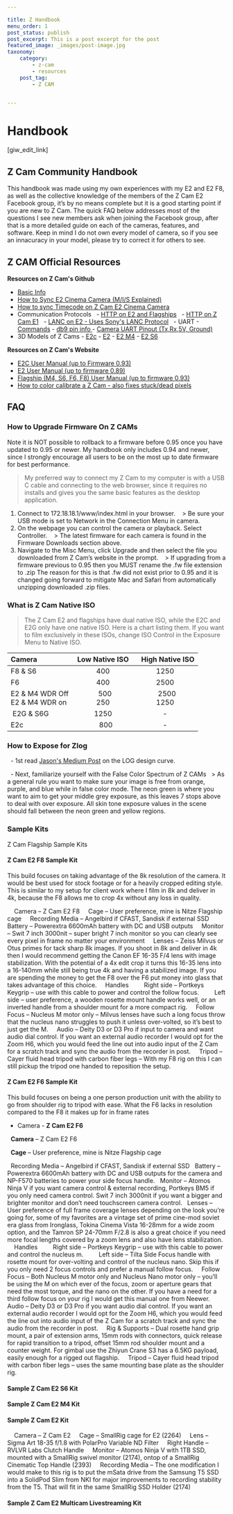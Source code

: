 ```yaml
---

title: Z Handbook
menu_order: 1
post_status: publish
post_excerpt: This is a post excerpt for the post
featured_image: _images/post-image.jpg
taxonomy:
    category:
        - z-cam
        - resources
    post_tag:
        - Z CAM


---
```


# Handbook 

[giw_edit_link]

## Z Cam Community Handbook


This handbook was made using my own experiences with my E2 and E2 F8, as well as the collective knowledge of the members of the Z Cam E2 Facebook group, it’s by no means complete but it is a good starting point if you are new to Z Cam. The quick FAQ below addresses most of the questions I see new members ask when joining the Facebook group, after that is a more detailed guide on each of the cameras, features, and software. Keep in mind I do not own every model of camera, so if you see an innacuracy in your model, please try to correct it for others to see.




## Z CAM Official Resources
**Resources on Z Cam's Github**
- [Basic Info](https://github.com/imaginevision/Z-Camera-Doc/blob/master/E2/intro.md "")
- [How to Sync E2 Cinema Camera (M/I/S Explained)](https://github.com/imaginevision/Z-Camera-Doc/blob/master/E2/howto/E2%20Sync%20Cable%20-%20Quick%20User%20Guide.pdf)
- [How to sync Timecode on Z Cam E2 Cinema Camera](https://github.com/imaginevision/Z-Camera-Doc/blob/master/E2/howto/Z-CAM-E2-Synchronize-time-code-with-external-device.pdf)
- Communication Protocols
  - [HTTP on E2 and Flagships](https://github.com/imaginevision/Z-Camera-Doc/blob/master/E2/protocol/http.md)
  - [HTTP on Z Cam E1](https://github.com/imaginevision/Z-Camera-Doc/blob/master/E1/http.md)
  - [LANC on E2 - Uses Sony's LANC Protocol](https://github.com/imaginevision/Z-Camera-Doc/blob/master/E2/protocol/lanc.md)
  - UART - [Commands](https://github.com/imaginevision/Z-Camera-Doc/blob/master/E2/protocol/uart/uart_command.md) - [db9 pin info ](https://github.com/imaginevision/Z-Camera-Doc/blob/master/E2/protocol/uart/db9_pin.md) - [Camera UART Pinout (Tx,Rx,5V, Ground)](https://github.com/imaginevision/Z-Camera-Doc/blob/master/E2/protocol/uart/ctrl_pin.jpg)
- 3D Models of Z Cams - [E2c](https://github.com/imaginevision/Z-Camera-Doc/raw/master/E2/design/E2C_3D.zip) - [E2](https://github.com/imaginevision/Z-Camera-Doc/raw/master/E2/design/E2_3D.zip) - [E2 M4](https://github.com/imaginevision/Z-Camera-Doc/raw/master/E2/design/E2-M4_3D.zip) - [E2 S6](https://github.com/imaginevision/Z-Camera-Doc/raw/master/E2/design/E2-S6_3D.zip)


**Resources on Z Cam's Website**
- [E2C User Manual (up to Firmware 0.93)](https://drive.google.com/file/d/1ABLlbGBeXCJOu-rnCrjw1tevuDleDyoM/view "E2C")
- [E2 User Manual (up to firmware 0.89)](http://www.z-cam.com/wp-content/uploads/2019/10/Z-CAM-E2-User-Manual-draft-v0.6-FW0.89-.pdf "E2")
- [Flagship (M4, S6, F6, F8) User Manual (up to firmware 0.93)](http://www.z-cam.com/wp-content/uploads/2020/04/Z-CAM-E2-Flagship-Series-User-Manual-draft-v0.2-FW0.93-.pdf "Flagship")
- [How to color calibrate a Z Cam - also fixes stuck/dead pixels](http://www.z-cam.com/wp-content/uploads/2020/07/Z-CAM-E2-Hot-Pixel-Calibration-v1.2_draft.pdf "How")


## FAQ



### How to Upgrade Firmware On Z CAMs
Note it is NOT possible to rollback to a firmware before 0.95 once you have updated to 0.95 or newer. My handbook only includes 0.94 and newer, since I strongly encourage all users to be on the most up to date firmware for best performance.
> My preferred way to connect my Z Cam to my computer is with a USB C cable and connecting to the web browser, since it requires no installs and gives you the same basic features as the desktop application.


1. Connect to 172.18.18.1/www/index.html in your browser.
   > Be sure your USB mode is set to Network in the Connection Menu in camera.
   
2. On the webpage you can control the camera or playback. Select Controller.
   > The latest firmware for each camera is found in the Firmware Downloads section above.
   
3. Navigate to the Misc Menu, click Upgrade and then select the file you downloaded from Z Cam’s website in the prompt.
   > If upgrading from a firmware previous to 0.95 then you MUST rename the .fw file extension to .zip The reason for this is that .fw did not exist prior to 0.95 and it is changed going forward to mitigate Mac and Safari from automatically unzipping downloaded .zip files.
   





### What is Z Cam Native ISO  
>The Z Cam E2 and flagships have dual native ISO, while the E2C and E2G only have one native ISO. Here is a chart listing them. If you want to film exclusively in these ISOs, change ISO Control in the Exposure Menu to Native ISO.


| Camera  | Low Native ISO  |  High Native ISO |
| :------------ | :------------: | :------------: |
| F8 & S6  | 400  | 1250  |
| F6  | 400  | 2500  |
| E2 & M4 WDR Off<br>E2 & M4 WDR on  | 500<br>250  | 2500<br>1250  |
|  E2G & S6G | 1250  | -  |
| E2c  |  800 | -  |


### How to Expose for Zlog
  - 1st read [Jason's Medium Post](https://medium.com/@jasonzhang_22759/the-design-of-log-curve-20541efda7fe) on the LOG design curve.
   

  - Next, familiarize yourself with the False Color Spectrum of Z CAMs
  > As a general rule you want to make sure your image is free from orange, purple, and blue while in false color mode. The neon green is where you want to aim to get your middle grey exposure, as this leaves 7 stops above to deal with over exposure. All skin tone exposure values in the scene should fall between the neon green and yellow regions.




### Sample Kits



Z Cam Flagship Sample Kits
#### Z Cam E2 F8 Sample Kit


This build focuses on taking advantage of the 8k resolution of the camera. It would be best used for stock footage or for a heavily cropped editing style. This is similar to my setup for client work where I film in 8k and deliver in 4k, because the F8 allows me to crop 4x without any loss in quality.


    Camera – Z Cam E2 F8
    Cage – User preference, mine is Nitze Flagship cage
    Recording Media – Angelbird if CFAST, Sandisk if external SSD
    Battery – Powerextra 6600mAh battery with DC and USB outputs
    Monitor – Swit 7 inch 3000nit – super bright 7 inch monitor so you can clearly see every pixel in frame no matter your environment
    Lenses – Zeiss Milvus or Otus primes for tack sharp 8k images. If you shoot in 8k and deliver in 4k then I would recommend getting the Canon EF 16-35 F/4 lens with image stabilization. With the potential of a 4x edit crop it turns this 16-35 lens into a 16-140mm while still being true 4k and having a stabilized image. If you are spending the money to get the F8 over the F6 put money into glass that takes advantage of this choice.
    Handles
        Right side – Portkeys Keygrip – use with this cable to power and control the follow focus.
        Left side – user preference, a wooden rosette mount handle works well, or an inverted handle from a shoulder mount for a more compact rig.
    Follow Focus – Nucleus M motor only – Milvus lenses have such a long focus throw that the nucleus nano struggles to push it unless over-volted, so it’s best to just get the M.
    Audio – Deity D3 or D3 Pro if input to camera and want audio dial control. If you want an external audio recorder I would opt for the Zoom H6, which you would feed the line out into audio input of the Z Cam for a scratch track and sync the audio from the recorder in post.
    Tripod – Cayer fluid head tripod with carbon fiber legs – With my F8 rig on this I can still pickup the tripod one handed to reposition the setup.


#### Z Cam E2 F6 Sample Kit



This build focuses on being a one person production unit with the ability to go from shoulder rig to tripod with ease. What the F6 lacks in resolution compared to the F8 it makes up for in frame rates


- Camera - **Z Cam E2 F6**


  **Camera** – Z Cam E2 F6


  **Cage** – User preference, mine is Nitze Flagship cage


  Recording Media – Angelbird if CFAST, Sandisk if external SSD
  Battery – Powerextra 6600mAh battery with DC and USB outputs for the camera and NP-F570 batteries to power your side focus handle.
  Monitor – Atomos Ninja V if you want camera control & external recording, Portkeys BM5 if you only need camera control. Swit 7 inch 3000nit if you want a bigger and brighter monitor and don’t need touchscreen camera control.
  Lenses – User preference of full frame coverage lenses depending on the look you’re going for, some of my favorites are a vintage set of prime cine-mod soviet era glass from Ironglass, Tokina Cinema Vista 16-28mm for a wide zoom option, and the Tamron SP 24-70mm F/2.8 is also a great choice if you need more focal lengths covered by a zoom lens and also have lens stabilization.
    Handles
        Right side – Portkeys Keygrip – use with this cable to power and control the nucleus m.
        Left side – Tilta Side Focus handle with rosette mount for over-volting and control of the nucleus nano. Skip this if you only need 2 focus controls and prefer a manual follow focus.
    Follow Focus – Both Nucleus M motor only and Nucleus Nano motor only – you’ll be using the M on which ever of the focus, zoom or aperture gears that need the most torque, and the nano on the other. If you have a need for a third follow focus on your rig I would get this manual one from Neewer.
    Audio – Deity D3 or D3 Pro if you want audio dial control. If you want an external audio recorder I would opt for the Zoom H6, which you would feed the line out into audio input of the Z Cam for a scratch track and sync the audio from the recorder in post.
    Rig & Supports – Dual rosette hand grip mount, a pair of extension arms, 15mm rods with connectors, quick release for rapid transition to a tripod, offset 15mm rod shoulder mount and a counter weight. For gimbal use the Zhiyun Crane S3 has a 6.5KG payload, easily enough for a rigged out flagship.
    Tripod – Cayer fluid head tripod with carbon fiber legs – uses the same mounting base plate as the shoulder rig.


#### Sample Z Cam E2 S6 Kit


#### Sample Z Cam E2 M4 Kit


#### Sample Z Cam E2 Kit


<!-- This rig is from community member Boyan Ortse from Epic Pixel. -->



    Camera – Z Cam E2
    Cage – SmallRig cage for E2 (2264)
    Lens – Sigma Art 18-35 f/1.8 with PolarPro Variable ND Filter
    Right Handle – RVLVR Labs Clutch Handle
    Monitor – Atomos Ninja V with 1TB SSD, mounted with a SmallRig swivel monitor (2174), ontop of a SmallRig Cinematic Top Handle (2393)
    Recording Media – The one modification I would make to this rig is to put the mSata drive from the Samsung T5 SSD into a SolidPod Slim from NKI for major improvements to recording stability from the T5. That will fit in the same SmallRig SSD Holder (2174)



#### Sample Z Cam E2 Multicam Livestreaming Kit



